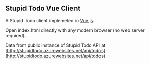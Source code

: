 ## Stupid Todo Vue Client
A Stupid Todo client implemeted in [Vue.js](https://vuejs.org/). 

Open index.html directly with any modern browser (no web server required).

Data from public instance of Stupid Todo API at [http://stupidtodo.azurewebsites.net/api/todos](http://stupidtodo.azurewebsites.net/api/todos)